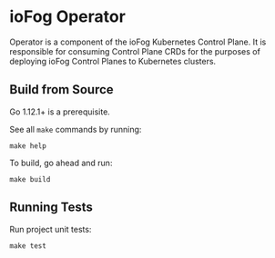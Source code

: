 # ioFog Operator

Operator is a component of the ioFog Kubernetes Control Plane. It is responsible for consuming Control Plane CRDs for the purposes of deploying ioFog Control Planes to Kubernetes clusters.

## Build from Source

Go 1.12.1+ is a prerequisite.

See all `make` commands by running:
```
make help
```

To build, go ahead and run:
```
make build
```

## Running Tests

Run project unit tests:
```
make test
```
